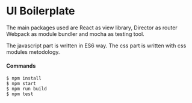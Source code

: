 # UI Boilerplate

The main packages used are React as view library, Director as router Webpack as module bundler and mocha as testing tool.

The javascript part is written in ES6 way.
The css part is written with css modules metodology.


#### Commands

```
$ npm install
$ npm start
$ npm run build
$ npm test
```
